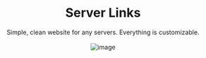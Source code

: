 
<div align="center">

# Server Links
Simple, clean website for any servers. Everything is customizable.
<br>
<br>
![image](https://i.imgur.com/pM5JUDS.png)

</div>
